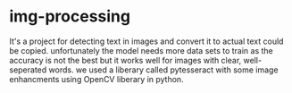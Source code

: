# img-processing
It's a project for detecting text in images and convert it to actual text could be copied.
unfortunately the model needs more data sets to train as the accuracy is not the best but it works well for images with clear, well-seperated words.
we used a liberary called pytesseract with some image enhancments using OpenCV liberary in python.
